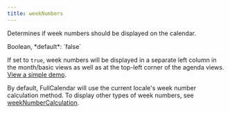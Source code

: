 ```yaml
---
title: weekNumbers
---
```


Determines if week numbers should be displayed on the calendar.

<div class='spec' markdown='1'>
Boolean, *default*: `false`
</div>

If set to `true`, week numbers will be displayed in a separate left column in the month/basic views as well as at the top-left corner of the agenda views. [View a simple demo](weekNumbers-demo).

By default, FullCalendar will use the current locale's week number calculation method. To display other types of week numbers, see [weekNumberCalculation](weekNumberCalculation).
